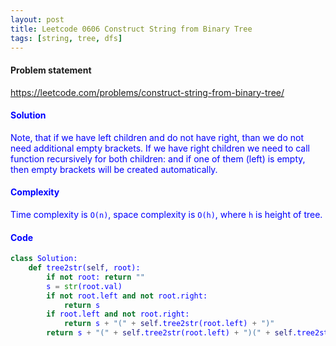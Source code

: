 ```yaml
---
layout: post
title: Leetcode 0606 Construct String from Binary Tree
tags: [string, tree, dfs]
---
```


#### Problem statement

<a href="https://leetcode.com/problems/construct-string-from-binary-tree/"> <font color = blue>https://leetcode.com/problems/construct-string-from-binary-tree/

#### Solution
Note, that if we have left children and do not have right, than we do not need additional empty brackets. If we have right children we need to call function recursively for both children: and if one of them (left) is empty, then empty brackets will be created automatically.

#### Complexity
Time complexity is `O(n)`, space complexity is `O(h)`, where `h` is height of tree.

#### Code
```python
class Solution:
    def tree2str(self, root):
        if not root: return ""
        s = str(root.val)
        if not root.left and not root.right:
            return s
        if root.left and not root.right:
            return s + "(" + self.tree2str(root.left) + ")"
        return s + "(" + self.tree2str(root.left) + ")(" + self.tree2str(root.right) + ")"
```

